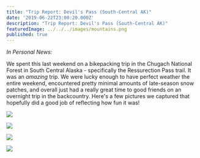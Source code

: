 ```yaml
---
title: "Trip Report: Devil's Pass (South-Central AK)"
date: '2019-06-22T23:00:20.000Z'
description: "Trip Report: Devil's Pass (South-Central AK)"
featuredImage: ../../../images/mountains.png
published: true
---
```


_In Personal News:_

We spent this last weekend on a bikepacking trip in the Chugach National Forest in South Central Alaska - specifically the Ressurection Pass trail. It was an _amazing_ trip. We were lucky enough to have perfect weather the entire weekend, encountered pretty minimal amounts of late-season snow patches, and overall just had a really great time to good friends on an overnight trip in the backcountry. Here's a few pictures we captured that hopefully did a good job of reflecting how fun it was!


![](./group-at-pass.jpeg)

![](./pano-from-deck.jpeg)


![](./seth-excited.jpeg)

![](./waterfall.jpeg)

